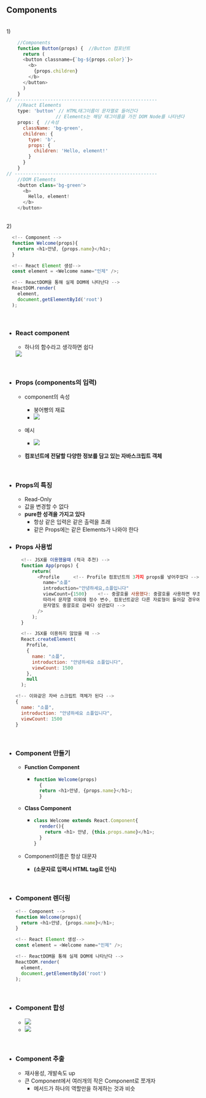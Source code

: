 ## Components

<br/>
1)

``` javascript
    //Components
    function Button(props) {  //Button 컴포넌트
      return (
      <button classname={`bg-${props.color}`}>
        <b>
          {props.children}
        </b>
      </button>
      )
    }
// ----------------------------------------------------
    //React Elements
    type: 'button' // HTML태그이름이 문자열로 들어간다
                  // Elements는 해당 태그이름을 가진 DOM Node를 나타낸다
    props: {  //속성
      className: 'bg-green',
      children: {
        type: 'b',
        props: {
          children: 'Hello, element!'
        }
      }
    }
// ----------------------------------------------------
    //DOM Elements
    <button class='bg-green'>
      <b>
        Hello, element!
      </b>
    </button>
```

<br/>
2)

``` javascript
  <!-- Component -->
  function Welcome(props){
    return <h1>안녕, {props.name}</h1>;
  }

  <!-- React Element 생성-->
  const element = <Welcome name="인제" />;

  <!-- ReactDOM을 통해 실제 DOM에 나타난다 -->
  ReactDOM.render(
    element,
    document,getElementById('root')
  );
  ```

<br/>

- ### React component
  - 하나의 함수라고 생각하면 쉽다
  <img src="../imagefile/9.jpeg">


<br/>

- ### Props (components의 입력)
  - component의 속성
    - 붕어빵의 재료
    - <img src="../imagefile/10.png">

  - 예시
    - <img src="../imagefile/11.png">

  - **컴포넌트에 전달할 다양한 정보를 담고 있는 자바스크립트 객체**

<br/>

- ### Props의 특징
  - Read-Only
  - 값을 변경할 수 없다
  - **pure한 성격을 가지고 있다**
    - 항상 같은 입력은 같은 출력을 초래
    - 같은 Props에는 같은 Elements가 나와야 한다
  
- ### Props 사용법
  ``` javascript
    <!-- JSX를 이용했을때 (적극 추천) -->
    function App(props) {
        return(
          <Profile     <!-- Profile 컴포넌트의 3가지 props를 넣어주었다 -->
            name="소플"
            introduction="안녕하세요,소플입니다"
            viewCount={1500}    <!-- 중괄호를 사용했다: 중괄호를 사용하면 무조건 자바스크립트 코드가 들어간다 
            따라서 문자열 이외에 정수 변수, 컴포넌트같은 다른 자료형이 들어갈 경우에는 중괄호를 해야한다
            문자열도 중괄호로 감싸다 상관없다 -->
          />
        );
    }

    <!-- JSX를 이용하지 않았을 때 -->
    React.createElement(
      Profile,
      {
        name: "소플",
        introduction: "안녕하세요 소플입니다",
        viewCount: 1500
      },
      null
    );
  ```

  ``` javascript
  <!-- 이와같은 자바 스크립트 객체가 된다 -->
  {
    name: "소플",
    introduction: "안녕하세요 소플입니다",
    viewCount: 1500
  }
  ```

<br/>

- ### Component 만들기
  - **Function Component**
    - ``` javascript
      function Welcome(props)
        { 
        return <h1>안녕, {props.name}</h1>;
        }
      ```

  - **Class Component**
    - ``` javascript
      class Welcome extends React.Component{
        render(){
          return <h1> 안녕, {this.props.name}</h1>;
        }
      }
      ```
  - Component이름은 항상 대문자
    - **(소문자로 입력시 HTML tag로 인식)**

<br/>

- ### Component 렌더링
  ``` javascript
  <!-- Component -->
  function Welcome(props){
    return <h1>안녕, {props.name}</h1>;
  }

  <!-- React Element 생성-->
  const element = <Welcome name="인제" />;

  <!-- ReactDOM을 통해 실제 DOM에 나타난다 -->
  ReactDOM.render(
    element,
    document,getElementById('root')
  );
  ```

<br/>

- ### Component 합성
  - <img src="../imagefile/12.png">
  - <img src="../imagefile/13.png">

<br/>

- ### Component 추출
  - 재사용성, 개발속도 up
  - 큰 Component에서 여러개의 작은 Component로 쪼개자
    - 메서드가 하나의 역할만을 하게하는 것과 비슷